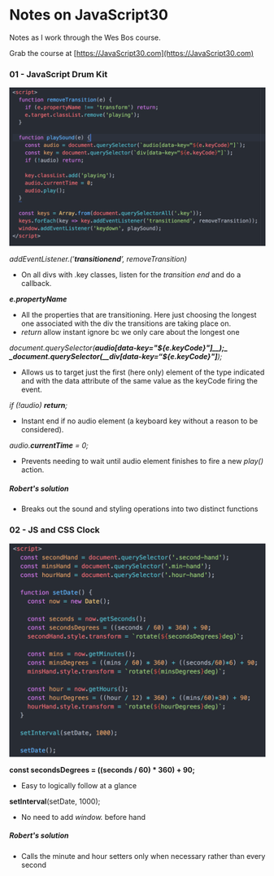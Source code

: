 # Notes on JavaScript30

Notes as I work through the Wes Bos course.

Grab the course at [https://JavaScript30.com](https://JavaScript30.com)

### 01 - JavaScript Drum Kit
![](./Screens/1DrumKit.png)

_addEventListener.(’__transitionend__’, removeTransition)_
+ On all divs with .key classes, listen for the _transition end_ and do a callback.

___e.propertyName___

+ All the properties that are transitioning.
Here just choosing the longest one associated with the div the transitions are taking place on.
+ _return_ allow instant ignore bc we only care about the longest one

_document.querySelector(__audio[data-key="${e.keyCode}"]__);_
_document.querySelector(__div[data-key=“${e.keyCode}"]__);_

+ Allows us to target just the first (here only) element of the type indicated and with the data attribute of the same value as the keyCode firing the event.

_if (!audio) __return__;_

+ Instant end if no audio element (a keyboard key without a reason to be considered).

_audio.__currentTime__ = 0;_

+ Prevents needing to wait until audio element finishes to fire a new _play()_ action.

##### Robert's solution
+ Breaks out the sound and styling operations into two distinct functions

### 02 - JS and CSS Clock
![](./Screens/2Clock.png)


__const secondsDegrees = ((seconds / 60) * 360) + 90;__

+ Easy to logically follow at a glance

__setInterval__(setDate, 1000);

+ No need to add _window._ before hand

##### Robert's solution
+ Calls the minute and hour setters only when necessary rather than every second
